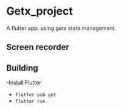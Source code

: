 # Getx_project

A flutter app. using getx state management.

## Screen recorder




## Building

-Install Flutter
- `flutter pub get`
- `flutter run`
